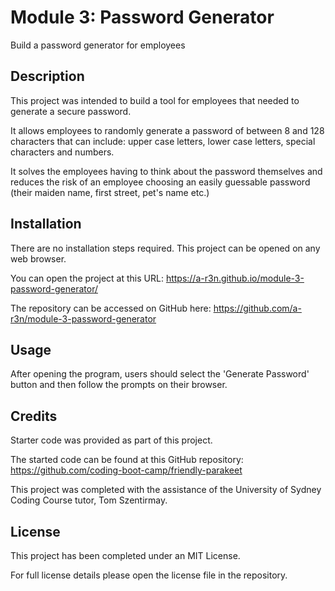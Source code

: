 # Module 3: Password Generator
Build a password generator for employees

## Description

This project was intended to build a tool for employees that needed to generate a secure password. 

It allows employees to randomly generate a password of between 8 and 128 characters that can include: upper case letters, lower case letters, special characters and numbers. 

It solves the employees having to think about the password themselves and reduces the risk of an employee choosing an easily guessable password (their maiden name, first street, pet's name etc.)

## Installation

There are no installation steps required. This project can be opened on any web browser. 

You can open the project at this URL: https://a-r3n.github.io/module-3-password-generator/

The repository can be accessed on GitHub here: https://github.com/a-r3n/module-3-password-generator 

## Usage

After opening the program, users should select the 'Generate Password' button and then follow the prompts on their browser. 

## Credits

Starter code was provided as part of this project. 

The started code can be found at this GitHub repository: https://github.com/coding-boot-camp/friendly-parakeet

This project was completed with the assistance of the University of Sydney Coding Course tutor, Tom Szentirmay. 

## License

This project has been completed under an MIT License. 

For full license details please open the license file in the repository. 